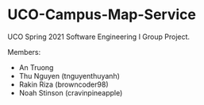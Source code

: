 # UCO-Campus-Map-Service

UCO Spring 2021 Software Engineering I Group Project.

Members:
 - An Truong
 - Thu Nguyen (tnguyenthuyanh)
 - Rakin Riza (browncoder98)
 - Noah Stinson (cravinpineapple)
